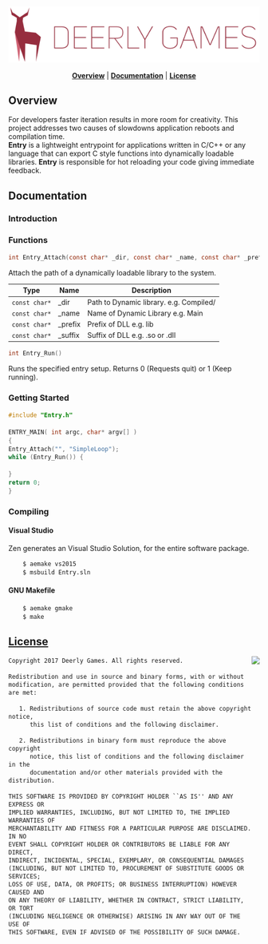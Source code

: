 <p align="center">
<a name="top" href="https://github.com/DeerlyGames/Entry"><img src="deerlygames_logo.png"></a>
</p>

<p align="center">
<b><a href="#overview">Overview</a></b> | <b><a href="#documentation">Documentation</a></b> | <b><a href="#license">License</a></b>
</p>

## Overview
For developers faster iteration results in more room for creativity. This project addresses two causes of slowdowns application reboots and compilation time. <br/> **Entry** is a lightweight entrypoint for applications written in C/C++ or any language that can export C style functions into dynamically loadable libraries. **Entry** is responsible for hot reloading your code giving immediate feedback.<br/>

## Documentation
### Introduction
### Functions
```c
int Entry_Attach(const char* _dir, const char* _name, const char* _prefix, const char* _suffix)
```
Attach the path of a dynamically loadable library to the system.

| Type   | Name                | Description  |
| ------ | ------------------- | ------------ |
| <code>const char*</code> | _dir | Path to Dynamic library. e.g. Compiled/ |
| <code>const char*</code> | _name | Name of Dynamic Library e.g. Main |
| <code>const char*</code> | _prefix | Prefix of DLL e.g. lib |
| <code>const char*</code> | _suffix | Suffix of DLL e.g. .so or .dll |

```c
int Entry_Run()
```
Runs the specified entry setup. Returns 0 (Requests quit) or 1 (Keep running).
### Getting Started
```c
#include "Entry.h"

ENTRY_MAIN( int argc, char* argv[] )
{
Entry_Attach("", "SimpleLoop");
while (Entry_Run()) {

}
return 0;
}
``` 
### Compiling

#### Visual Studio ####
Zen generates an Visual Studio Solution, for the entire software package.

```sh
    $ aemake vs2015
    $ msbuild Entry.sln
```
#### GNU Makefile ####

```sh
    $ aemake gmake 
    $ make
```

## [License](https://github.com/DeerlyGames/Entry/blob/master/LICENSE)

<a href="http://opensource.org/licenses/BSD-2-Clause" target="_blank">
<img align="right" src="http://opensource.org/trademarks/opensource/OSI-Approved-License-100x137.png">
</a>

    Copyright 2017 Deerly Games. All rights reserved.

	Redistribution and use in source and binary forms, with or without
	modification, are permitted provided that the following conditions are met:
	
	   1. Redistributions of source code must retain the above copyright notice,
	      this list of conditions and the following disclaimer.
	
	   2. Redistributions in binary form must reproduce the above copyright
	      notice, this list of conditions and the following disclaimer in the
	      documentation and/or other materials provided with the distribution.
	
	THIS SOFTWARE IS PROVIDED BY COPYRIGHT HOLDER ``AS IS'' AND ANY EXPRESS OR
	IMPLIED WARRANTIES, INCLUDING, BUT NOT LIMITED TO, THE IMPLIED WARRANTIES OF
	MERCHANTABILITY AND FITNESS FOR A PARTICULAR PURPOSE ARE DISCLAIMED. IN NO
	EVENT SHALL COPYRIGHT HOLDER OR CONTRIBUTORS BE LIABLE FOR ANY DIRECT,
	INDIRECT, INCIDENTAL, SPECIAL, EXEMPLARY, OR CONSEQUENTIAL DAMAGES
	(INCLUDING, BUT NOT LIMITED TO, PROCUREMENT OF SUBSTITUTE GOODS OR SERVICES;
	LOSS OF USE, DATA, OR PROFITS; OR BUSINESS INTERRUPTION) HOWEVER CAUSED AND
	ON ANY THEORY OF LIABILITY, WHETHER IN CONTRACT, STRICT LIABILITY, OR TORT
	(INCLUDING NEGLIGENCE OR OTHERWISE) ARISING IN ANY WAY OUT OF THE USE OF
	THIS SOFTWARE, EVEN IF ADVISED OF THE POSSIBILITY OF SUCH DAMAGE.
